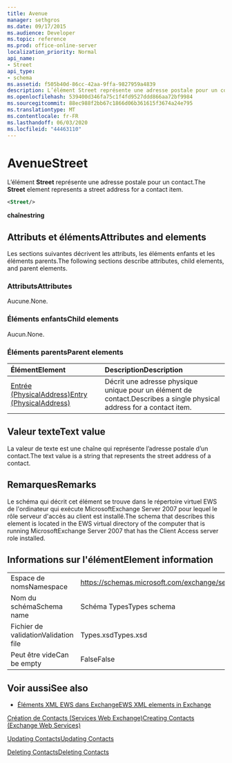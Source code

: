 ```yaml
---
title: Avenue
manager: sethgros
ms.date: 09/17/2015
ms.audience: Developer
ms.topic: reference
ms.prod: office-online-server
localization_priority: Normal
api_name:
- Street
api_type:
- schema
ms.assetid: f505b40d-86cc-42aa-9ffa-9827959a4839
description: L’élément Street représente une adresse postale pour un contact.
ms.openlocfilehash: 539400d346fa75c1f4fd9527ddd866aa72bf9984
ms.sourcegitcommit: 88ec988f2bb67c1866d06b361615f3674a24e795
ms.translationtype: MT
ms.contentlocale: fr-FR
ms.lasthandoff: 06/03/2020
ms.locfileid: "44463110"
---
```

# <a name="street"></a><span data-ttu-id="7eec1-103">Avenue</span><span class="sxs-lookup"><span data-stu-id="7eec1-103">Street</span></span>

<span data-ttu-id="7eec1-104">L’élément **Street** représente une adresse postale pour un contact.</span><span class="sxs-lookup"><span data-stu-id="7eec1-104">The **Street** element represents a street address for a contact item.</span></span> 
  
```xml
<Street/>
```

 <span data-ttu-id="7eec1-105">**chaîne**</span><span class="sxs-lookup"><span data-stu-id="7eec1-105">**string**</span></span>
## <a name="attributes-and-elements"></a><span data-ttu-id="7eec1-106">Attributs et éléments</span><span class="sxs-lookup"><span data-stu-id="7eec1-106">Attributes and elements</span></span>

<span data-ttu-id="7eec1-107">Les sections suivantes décrivent les attributs, les éléments enfants et les éléments parents.</span><span class="sxs-lookup"><span data-stu-id="7eec1-107">The following sections describe attributes, child elements, and parent elements.</span></span>
  
### <a name="attributes"></a><span data-ttu-id="7eec1-108">Attributs</span><span class="sxs-lookup"><span data-stu-id="7eec1-108">Attributes</span></span>

<span data-ttu-id="7eec1-109">Aucune.</span><span class="sxs-lookup"><span data-stu-id="7eec1-109">None.</span></span>
  
### <a name="child-elements"></a><span data-ttu-id="7eec1-110">Éléments enfants</span><span class="sxs-lookup"><span data-stu-id="7eec1-110">Child elements</span></span>

<span data-ttu-id="7eec1-111">Aucun.</span><span class="sxs-lookup"><span data-stu-id="7eec1-111">None.</span></span>
  
### <a name="parent-elements"></a><span data-ttu-id="7eec1-112">Éléments parents</span><span class="sxs-lookup"><span data-stu-id="7eec1-112">Parent elements</span></span>

|<span data-ttu-id="7eec1-113">**Élément**</span><span class="sxs-lookup"><span data-stu-id="7eec1-113">**Element**</span></span>|<span data-ttu-id="7eec1-114">**Description**</span><span class="sxs-lookup"><span data-stu-id="7eec1-114">**Description**</span></span>|
|:-----|:-----|
|[<span data-ttu-id="7eec1-115">Entrée (PhysicalAddress)</span><span class="sxs-lookup"><span data-stu-id="7eec1-115">Entry (PhysicalAddress)</span></span>](entry-physicaladdress.md) <br/> |<span data-ttu-id="7eec1-116">Décrit une adresse physique unique pour un élément de contact.</span><span class="sxs-lookup"><span data-stu-id="7eec1-116">Describes a single physical address for a contact item.</span></span>  <br/> |
   
## <a name="text-value"></a><span data-ttu-id="7eec1-117">Valeur texte</span><span class="sxs-lookup"><span data-stu-id="7eec1-117">Text value</span></span>

<span data-ttu-id="7eec1-118">La valeur de texte est une chaîne qui représente l’adresse postale d’un contact.</span><span class="sxs-lookup"><span data-stu-id="7eec1-118">The text value is a string that represents the street address of a contact.</span></span>
  
## <a name="remarks"></a><span data-ttu-id="7eec1-119">Remarques</span><span class="sxs-lookup"><span data-stu-id="7eec1-119">Remarks</span></span>

<span data-ttu-id="7eec1-120">Le schéma qui décrit cet élément se trouve dans le répertoire virtuel EWS de l'ordinateur qui exécute MicrosoftExchange Server 2007 pour lequel le rôle serveur d'accès au client est installé.</span><span class="sxs-lookup"><span data-stu-id="7eec1-120">The schema that describes this element is located in the EWS virtual directory of the computer that is running MicrosoftExchange Server 2007 that has the Client Access server role installed.</span></span>
  
## <a name="element-information"></a><span data-ttu-id="7eec1-121">Informations sur l'élément</span><span class="sxs-lookup"><span data-stu-id="7eec1-121">Element information</span></span>

|||
|:-----|:-----|
|<span data-ttu-id="7eec1-122">Espace de noms</span><span class="sxs-lookup"><span data-stu-id="7eec1-122">Namespace</span></span>  <br/> |https://schemas.microsoft.com/exchange/services/2006/types  <br/> |
|<span data-ttu-id="7eec1-123">Nom du schéma</span><span class="sxs-lookup"><span data-stu-id="7eec1-123">Schema name</span></span>  <br/> |<span data-ttu-id="7eec1-124">Schéma Types</span><span class="sxs-lookup"><span data-stu-id="7eec1-124">Types schema</span></span>  <br/> |
|<span data-ttu-id="7eec1-125">Fichier de validation</span><span class="sxs-lookup"><span data-stu-id="7eec1-125">Validation file</span></span>  <br/> |<span data-ttu-id="7eec1-126">Types.xsd</span><span class="sxs-lookup"><span data-stu-id="7eec1-126">Types.xsd</span></span>  <br/> |
|<span data-ttu-id="7eec1-127">Peut être vide</span><span class="sxs-lookup"><span data-stu-id="7eec1-127">Can be empty</span></span>  <br/> |<span data-ttu-id="7eec1-128">False</span><span class="sxs-lookup"><span data-stu-id="7eec1-128">False</span></span>  <br/> |
   
## <a name="see-also"></a><span data-ttu-id="7eec1-129">Voir aussi</span><span class="sxs-lookup"><span data-stu-id="7eec1-129">See also</span></span>



- [<span data-ttu-id="7eec1-130">Éléments XML EWS dans Exchange</span><span class="sxs-lookup"><span data-stu-id="7eec1-130">EWS XML elements in Exchange</span></span>](ews-xml-elements-in-exchange.md)


[<span data-ttu-id="7eec1-131">Création de Contacts (Services Web Exchange)</span><span class="sxs-lookup"><span data-stu-id="7eec1-131">Creating Contacts (Exchange Web Services)</span></span>](https://msdn.microsoft.com/library/4845917e-70d1-481c-bbd7-011ec6571789%28Office.15%29.aspx)
  
[<span data-ttu-id="7eec1-132">Updating Contacts</span><span class="sxs-lookup"><span data-stu-id="7eec1-132">Updating Contacts</span></span>](https://msdn.microsoft.com/library/9a865953-b94a-4229-b632-2dee433314be%28Office.15%29.aspx)
  
[<span data-ttu-id="7eec1-133">Deleting Contacts</span><span class="sxs-lookup"><span data-stu-id="7eec1-133">Deleting Contacts</span></span>](https://msdn.microsoft.com/library/fcc3dc84-cd3e-455e-a1a7-ae6921c9b588%28Office.15%29.aspx)

